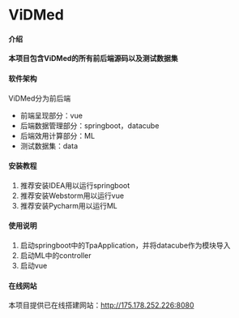 # ViDMed

#### 介绍
**本项目包含ViDMed的所有前后端源码以及测试数据集**

#### 软件架构
ViDMed分为前后端

- 前端呈现部分：vue
- 后端数据管理部分：springboot，datacube
- 后端效用计算部分：ML
- 测试数据集：data



#### 安装教程

1.  推荐安装IDEA用以运行springboot
2.  推荐安装Webstorm用以运行vue
3.  推荐安装Pycharm用以运行ML

#### 使用说明

1.  启动springboot中的TpaApplication，并将datacube作为模块导入
2.  启动ML中的controller
3.  启动vue

#### 在线网站

本项目提供已在线搭建网站：http://175.178.252.226:8080 

